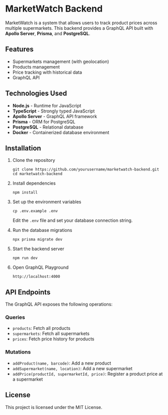 # MarketWatch Backend

MarketWatch is a system that allows users to track product prices across multiple supermarkets. This backend provides a GraphQL API built with **Apollo Server**, **Prisma**, and **PostgreSQL**.

## Features

- Supermarkets management (with geolocation)
- Products management
- Price tracking with historical data
- GraphQL API

## Technologies Used

- **Node.js** - Runtime for JavaScript
- **TypeScript** - Strongly typed JavaScript
- **Apollo Server** - GraphQL API framework
- **Prisma** - ORM for PostgreSQL
- **PostgreSQL** - Relational database
- **Docker** - Containerized database environment

## Installation

1. Clone the repository

   ```
   git clone https://github.com/yourusername/marketwatch-backend.git
   cd marketwatch-backend
   ```

2. Install dependencies

   ```
   npm install
   ```

3. Set up the environment variables

   ```
   cp .env.example .env
   ```

   Edit the `.env` file and set your database connection string.

4. Run the database migrations

   ```
   npx prisma migrate dev
   ```

5. Start the backend server

   ```
   npm run dev
   ```

6. Open GraphQL Playground

   ```
   http://localhost:4000
   ```

## API Endpoints

The GraphQL API exposes the following operations:

### Queries

- `products`: Fetch all products
- `supermarkets`: Fetch all supermarkets
- `prices`: Fetch price history for products

### Mutations

- `addProduct(name, barcode)`: Add a new product
- `addSupermarket(name, location)`: Add a new supermarket
- `addPrice(productId, supermarketId, price)`: Register a product price at a supermarket

## License

This project is licensed under the MIT License.
